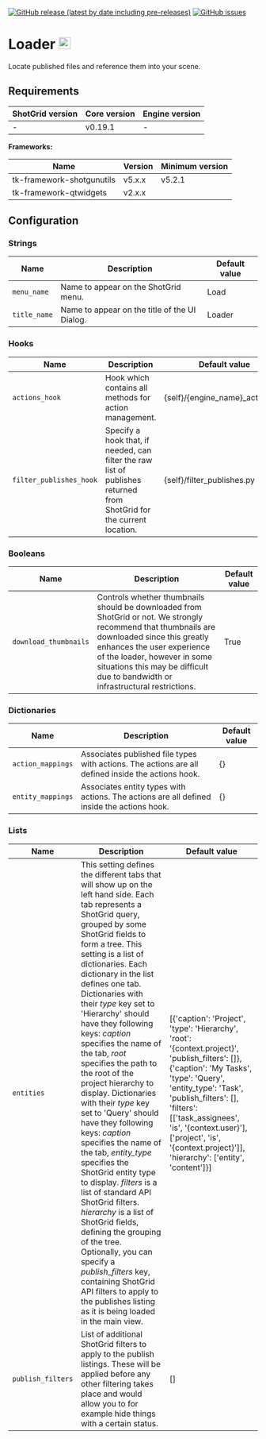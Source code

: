 [![GitHub release (latest by date including pre-releases)](https://img.shields.io/github/v/release/nfa-vfxim/tk-multi-loader2?include_prereleases)](https://github.com/nfa-vfxim/tk-multi-loader2) 
[![GitHub issues](https://img.shields.io/github/issues/nfa-vfxim/tk-multi-loader2)](https://github.com/nfa-vfxim/tk-multi-loader2/issues) 


# Loader <img src="icon_256.png" alt="Icon" height="24"/>

Locate published files and reference them into your scene.

## Requirements

| ShotGrid version | Core version | Engine version |
|------------------|--------------|----------------|
| -                | v0.19.1      | -              |

**Frameworks:**

| Name                      | Version | Minimum version |
|---------------------------|---------|-----------------|
| tk-framework-shotgunutils | v5.x.x  | v5.2.1          |
| tk-framework-qtwidgets    | v2.x.x  |                 |



## Configuration

### Strings

| Name         | Description                                   | Default value |
|--------------|-----------------------------------------------|---------------|
| `menu_name`  | Name to appear on the ShotGrid menu.          | Load          |
| `title_name` | Name to appear on the title of the UI Dialog. | Loader        |


### Hooks

| Name                    | Description                                                                                                           | Default value                   |
|-------------------------|-----------------------------------------------------------------------------------------------------------------------|---------------------------------|
| `actions_hook`          | Hook which contains all methods for action management.                                                                | {self}/{engine_name}_actions.py |
| `filter_publishes_hook` | Specify a hook that, if needed, can filter the raw list of publishes returned from ShotGrid for the current location. | {self}/filter_publishes.py      |


### Booleans

| Name                  | Description                                                                                                                                                                                                                                                                                   | Default value |
|-----------------------|-----------------------------------------------------------------------------------------------------------------------------------------------------------------------------------------------------------------------------------------------------------------------------------------------|---------------|
| `download_thumbnails` | Controls whether thumbnails should be downloaded from ShotGrid or not. We strongly recommend that thumbnails are downloaded since this greatly enhances the user experience of the loader, however in some situations this may be difficult due to bandwidth or infrastructural restrictions. | True          |


### Dictionaries

| Name              | Description                                                                                        | Default value |
|-------------------|----------------------------------------------------------------------------------------------------|---------------|
| `action_mappings` | Associates published file types with actions. The actions are all defined inside the actions hook. | {}            |
| `entity_mappings` | Associates entity types with actions. The actions are all defined inside the actions hook.         | {}            |


### Lists

| Name              | Description                                                                                                                                                                                                                                                                                                                                                                                                                                                                                                                                                                                                                                                                                                                                                                                                                                                                                                                                                       | Default value                                                                                                                                                                                                                                                                                                                  |
|-------------------|-------------------------------------------------------------------------------------------------------------------------------------------------------------------------------------------------------------------------------------------------------------------------------------------------------------------------------------------------------------------------------------------------------------------------------------------------------------------------------------------------------------------------------------------------------------------------------------------------------------------------------------------------------------------------------------------------------------------------------------------------------------------------------------------------------------------------------------------------------------------------------------------------------------------------------------------------------------------|--------------------------------------------------------------------------------------------------------------------------------------------------------------------------------------------------------------------------------------------------------------------------------------------------------------------------------|
| `entities`        | This setting defines the different tabs that will show up on the left hand side. Each tab represents a ShotGrid query, grouped by some ShotGrid fields to form a tree. This setting is a list of dictionaries. Each dictionary in the list defines one tab. Dictionaries with their *type* key set to 'Hierarchy' should have they following keys: *caption* specifies the name of the tab, *root* specifies the path to the root of the project hierarchy to display. Dictionaries with their *type* key set to 'Query' should have they following keys: *caption* specifies the name of the tab, *entity_type* specifies the ShotGrid entity type to display. *filters* is a list of standard API ShotGrid filters. *hierarchy* is a list of ShotGrid fields, defining the grouping of the tree. Optionally, you can specify a *publish_filters* key, containing ShotGrid API filters to apply to the publishes listing as it is being loaded in the main view. | [{'caption': 'Project', 'type': 'Hierarchy', 'root': '{context.project}', 'publish_filters': []}, {'caption': 'My Tasks', 'type': 'Query', 'entity_type': 'Task', 'publish_filters': [], 'filters': [['task_assignees', 'is', '{context.user}'], ['project', 'is', '{context.project}']], 'hierarchy': ['entity', 'content']}] |
| `publish_filters` | List of additional ShotGrid filters to apply to the publish listings.  These will be applied before any other filtering takes place and would allow you to for example hide things with a certain status.                                                                                                                                                                                                                                                                                                                                                                                                                                                                                                                                                                                                                                                                                                                                                         | []                                                                                                                                                                                                                                                                                                                             |


